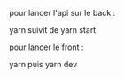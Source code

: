 pour lancer l'api sur le back :

yarn suivit de yarn start

pour lancer le front :

yarn puis yarn dev